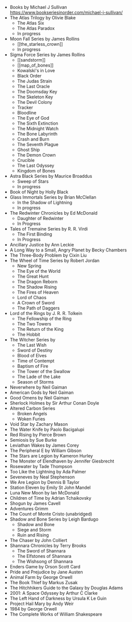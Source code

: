 - Books by Michael J Sullivan https://www.bookseriesinorder.com/michael-j-sullivan/
- The Atlas Trilogy by Olivie Blake
	- The Atlas Six
	- The Atlas Paradox
	- In progress
- Moon Fall Series by James Rollins
	- [[the_starless_crown]]
	- In progress
- Sigma Force Series by James Rollins
	- [[sandstorm]]
	- [[map_of_bones]]
	- Kowalski's in Love
	- Black Order
	- The Judas Strain
	- The Last Oracle
	- The Doomsday Key
	- The Skeleton Key
	- The Devil Colony
	- Tracker
	- Bloodline
	- The Eye of God
	- The Sixth Extinction
	- The Midnight Watch
	- The Bone Labyrinth
	- Crash and Burn
	- The Seventh Plague
	- Ghost Ship
	- The Demon Crown
	- Crucible
	- The Last Odyssey
	- Kingdom of Bones
- Astra Black Series by Maurice Broaddus
	- Sweep of Stars
	- In progress
- Book of Night by Holly Black
- Glass Immortals Series by Brian McClellan
	- In the Shadow of Lightning
	- In progress
- The Redwinter Chronicles by Ed McDonald
	- Daughter of Redwinter
	- In Progress
- Tales of Tremaine Series by R. R. Virdi
	- The First Binding
	- In Progress
- Ancillary Justice by Ann Leckie
- A Long Way to a Small, Angry Planet by Becky Chambers
- The Three-Body Problem by Cixin Liu
- The Wheel of Time Series by Robert Jordan
	- New Spring
	- The Eye of the World
	- The Great Hunt
	- The Dragon Reborn
	- The Shadow Rising
	- The Fires of Heaven
	- Lord of Chaos
	- A Crown of Sword
	- The Path of Daggers
- Lord of the Rings by J. R. R. Tolkein
	- The Fellowship of the Ring
	- The Two Towers
	- The Return of the King
	- The Hobbit
- The Witcher Series by
	- The Last Wish
	- Sword of Destiny
	- Blood of Elves
	- Time of Contempt
	- Baptism of Fire
	- The Tower of the Swallow
	- The Lade of the Lake
	- Season of Storms
- Neverwhere by Neil Gaiman
- American Gods by Neil Gaiman
- Good Omens by Neil Gaiman
- Sherlock Holmes by Sir Arthur Conan Doyle
- Altered Carbon Series
	- Broken Angels
	- Woken Furies
- Void Star by Zachary Mason
- The Water Knife by Paolo Bacigalupi
- Red Rising by Pierce Brown
- Semiosis by Sue Burke
- Leviathan Wakes by James Corey
- The Peripheral E by William Gibson
- The Stars are Legion by Kameron Hurley
- The Monster of Elendhaven by Jennifer Giesbrecht
- Rosewater by Tade Thompson
- Too Like the Lightning by Ada Palmer
- Seveneves by Neal Stephenson
- We Are Legion by Dennis B Taylor
- Station Eleven by Emily St John Mandel
- Luna New Moon by Ian McDonald
- Children of Time by Adrian Tchaikovsky
- Shogun by James Cavell
- Adventures Grimm
- The Count of Monte Cristo (unabridged)
- Shadow and Bone Series by Leigh Bardugo
	- Shadow and Bone
	- Siege and Storm
	- Ruin and Rising
- The Chaser by John Colliert
- Shannara Chronicles by Terry Brooks
	- The Sword of Shannara
	- The Elfstones of Shannara
	- The Wishsong of Shannara
- Enders Game by Orson Scott Card
- Pride and Prejudice by Jane Austen
- Animal Farm by George Orwell
- The Book Thief by Markus Zusak
- The Hitchhikers Guide to the Galaxy by Douglas Adams
- 2001: A Space Odyssey by Arthur C Clarke
- The Left Hand of Darkness by Ursula K Le Guin
- Project Hail Mary by Andy Weir
- 1984 by George Orwell
- The Complete Works of William Shakespeare